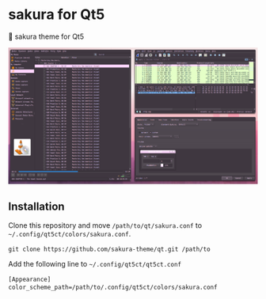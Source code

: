 # sakura for Qt5

🌸 sakura theme for Qt5

![screenshot](https://github.com/sakura-theme/qt/blob/main/screenshot.png)

## Installation

Clone this repository and move `/path/to/qt/sakura.conf` to `~/.config/qt5ct/colors/sakura.conf`.

```
git clone https://github.com/sakura-theme/qt.git /path/to
```

Add the following line to `~/.config/qt5ct/qt5ct.conf`

```
[Appearance]
color_scheme_path=/path/to/.config/qt5ct/colors/sakura.conf
```
